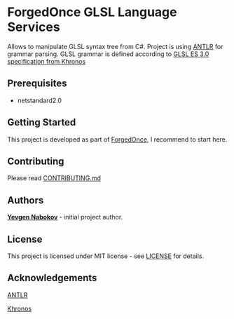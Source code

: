 # ForgedOnce GLSL Language Services
Allows to manipulate GLSL syntax tree from C#.
Project is using [ANTLR](https://github.com/antlr) for grammar parsing.
GLSL grammar is defined according to [GLSL ES 3.0 specification from Khronos](https://www.khronos.org/registry/OpenGL/specs/es/3.0/GLSL_ES_Specification_3.00.pdf)
## Prerequisites
* netstandard2.0
## Getting Started
This project is developed as part of [ForgedOnce](https://github.com/YevgenNabokov/ForgedOnce/blob/master/README.md), I recommend to start here.
## Contributing
Please read [CONTRIBUTING.md](CONTRIBUTING.md)
## Authors
**[Yevgen Nabokov](https://github.com/YevgenNabokov)** - initial project author.
## License
This project is licensed under MIT license - see [LICENSE](LICENSE) for details.
## Acknowledgements
[ANTLR](https://github.com/antlr)

[Khronos](https://www.khronos.org/)
